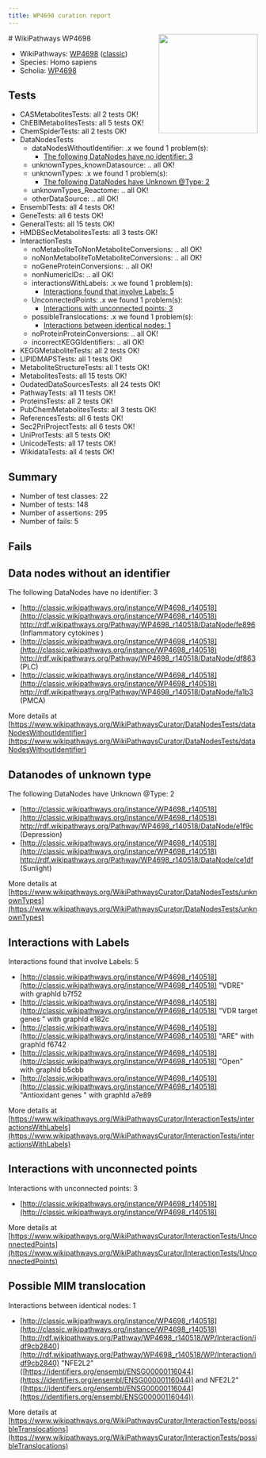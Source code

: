 ```yaml
---
title: WP4698 curation report
---
```


<img style="float: right; width: 200px" src="https://upload.wikimedia.org/wikipedia/commons/thumb/8/83/Wplogo_with_text_500.png/640px-Wplogo_with_text_500.png" />
# WikiPathways WP4698

* WikiPathways: [WP4698](https://wikipathways.org/pathways/WP4698) ([classic](https://classic.wikipathways.org/instance/WP4698))
* Species: Homo sapiens
* Scholia: [WP4698](https://scholia.toolforge.org/wikipathways/WP4698)
## Tests
* CASMetabolitesTests: all 2 tests OK!
* ChEBIMetabolitesTests: all 5 tests OK!
* ChemSpiderTests: all 2 tests OK!
* DataNodesTests
    * dataNodesWithoutIdentifier: .x we found 1 problem(s):
        * [The following DataNodes have no identifier: 3](#d2d32fa2)
    * unknownTypes_knownDatasource: .. all OK!
    * unknownTypes: .x we found 1 problem(s):
        * [The following DataNodes have Unknown @Type: 2](#839973e0)
    * unknownTypes_Reactome: .. all OK!
    * otherDataSource: .. all OK!
* EnsemblTests: all 4 tests OK!
* GeneTests: all 6 tests OK!
* GeneralTests: all 15 tests OK!
* HMDBSecMetabolitesTests: all 3 tests OK!
* InteractionTests
    * noMetaboliteToNonMetaboliteConversions: .. all OK!
    * noNonMetaboliteToMetaboliteConversions: .. all OK!
    * noGeneProteinConversions: .. all OK!
    * nonNumericIDs: .. all OK!
    * interactionsWithLabels: .x we found 1 problem(s):
        * [Interactions found that involve Labels: 5](#630d267c)
    * UnconnectedPoints: .x we found 1 problem(s):
        * [Interactions with unconnected points: 3](#35a61adb)
    * possibleTranslocations: .x we found 1 problem(s):
        * [Interactions between identical nodes: 1](#1c118206)
    * noProteinProteinConversions: .. all OK!
    * incorrectKEGGIdentifiers: .. all OK!
* KEGGMetaboliteTests: all 2 tests OK!
* LIPIDMAPSTests: all 1 tests OK!
* MetaboliteStructureTests: all 1 tests OK!
* MetabolitesTests: all 15 tests OK!
* OudatedDataSourcesTests: all 24 tests OK!
* PathwayTests: all 11 tests OK!
* ProteinsTests: all 2 tests OK!
* PubChemMetabolitesTests: all 3 tests OK!
* ReferencesTests: all 6 tests OK!
* Sec2PriProjectTests: all 6 tests OK!
* UniProtTests: all 5 tests OK!
* UnicodeTests: all 17 tests OK!
* WikidataTests: all 4 tests OK!


## Summary

* Number of test classes: 22
* Number of tests: 148
* Number of assertions: 295
* Number of fails: 5

## Fails

<a name="d2d32fa2" />

## Data nodes without an identifier

The following DataNodes have no identifier: 3

* [http://classic.wikipathways.org/instance/WP4698_r140518](http://classic.wikipathways.org/instance/WP4698_r140518) http://rdf.wikipathways.org/Pathway/WP4698_r140518/DataNode/fe896 (Inflammatory cytokines
)
* [http://classic.wikipathways.org/instance/WP4698_r140518](http://classic.wikipathways.org/instance/WP4698_r140518) http://rdf.wikipathways.org/Pathway/WP4698_r140518/DataNode/df863 (PLC)
* [http://classic.wikipathways.org/instance/WP4698_r140518](http://classic.wikipathways.org/instance/WP4698_r140518) http://rdf.wikipathways.org/Pathway/WP4698_r140518/DataNode/fa1b3 (PMCA)


More details at [https://www.wikipathways.org/WikiPathwaysCurator/DataNodesTests/dataNodesWithoutIdentifier](https://www.wikipathways.org/WikiPathwaysCurator/DataNodesTests/dataNodesWithoutIdentifier)

<a name="839973e0" />

## Datanodes of unknown type

The following DataNodes have Unknown @Type: 2

* [http://classic.wikipathways.org/instance/WP4698_r140518](http://classic.wikipathways.org/instance/WP4698_r140518) http://rdf.wikipathways.org/Pathway/WP4698_r140518/DataNode/e1f9c (Depression)
* [http://classic.wikipathways.org/instance/WP4698_r140518](http://classic.wikipathways.org/instance/WP4698_r140518) http://rdf.wikipathways.org/Pathway/WP4698_r140518/DataNode/ce1df (Sunlight)


More details at [https://www.wikipathways.org/WikiPathwaysCurator/DataNodesTests/unknownTypes](https://www.wikipathways.org/WikiPathwaysCurator/DataNodesTests/unknownTypes)

<a name="630d267c" />

## Interactions with Labels

Interactions found that involve Labels: 5

* [http://classic.wikipathways.org/instance/WP4698_r140518](http://classic.wikipathways.org/instance/WP4698_r140518) "VDRE" with graphId b7f52
* [http://classic.wikipathways.org/instance/WP4698_r140518](http://classic.wikipathways.org/instance/WP4698_r140518) "VDR target genes
" with graphId e182c
* [http://classic.wikipathways.org/instance/WP4698_r140518](http://classic.wikipathways.org/instance/WP4698_r140518) "ARE" with graphId f6742
* [http://classic.wikipathways.org/instance/WP4698_r140518](http://classic.wikipathways.org/instance/WP4698_r140518) "Open" with graphId b5cbb
* [http://classic.wikipathways.org/instance/WP4698_r140518](http://classic.wikipathways.org/instance/WP4698_r140518) "Antioxidant genes
" with graphId a7e89


More details at [https://www.wikipathways.org/WikiPathwaysCurator/InteractionTests/interactionsWithLabels](https://www.wikipathways.org/WikiPathwaysCurator/InteractionTests/interactionsWithLabels)

<a name="35a61adb" />

## Interactions with unconnected points

Interactions with unconnected points: 3

* [http://classic.wikipathways.org/instance/WP4698_r140518](http://classic.wikipathways.org/instance/WP4698_r140518)


More details at [https://www.wikipathways.org/WikiPathwaysCurator/InteractionTests/UnconnectedPoints](https://www.wikipathways.org/WikiPathwaysCurator/InteractionTests/UnconnectedPoints)

<a name="1c118206" />

## Possible MIM translocation

Interactions between identical nodes: 1

* [http://classic.wikipathways.org/instance/WP4698_r140518](http://classic.wikipathways.org/instance/WP4698_r140518) [http://rdf.wikipathways.org/Pathway/WP4698_r140518/WP/Interaction/idf9cb2840](http://rdf.wikipathways.org/Pathway/WP4698_r140518/WP/Interaction/idf9cb2840) "NFE2L2" ([https://identifiers.org/ensembl/ENSG00000116044](https://identifiers.org/ensembl/ENSG00000116044)) and 
NFE2L2" ([https://identifiers.org/ensembl/ENSG00000116044](https://identifiers.org/ensembl/ENSG00000116044))


More details at [https://www.wikipathways.org/WikiPathwaysCurator/InteractionTests/possibleTranslocations](https://www.wikipathways.org/WikiPathwaysCurator/InteractionTests/possibleTranslocations)

